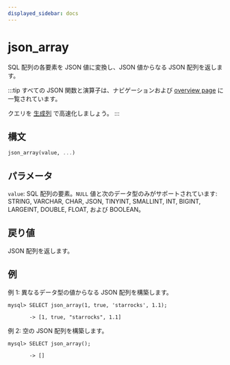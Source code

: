 ```yaml
---
displayed_sidebar: docs
---
```


# json_array

SQL 配列の各要素を JSON 値に変換し、JSON 値からなる JSON 配列を返します。

:::tip
すべての JSON 関数と演算子は、ナビゲーションおよび [overview page](../overview-of-json-functions-and-operators.md) に一覧されています。

クエリを [生成列](../../../sql-statements/generated_columns.md) で高速化しましょう。
:::

## 構文

```Haskell
json_array(value, ...)
```

## パラメータ

`value`: SQL 配列の要素。`NULL` 値と次のデータ型のみがサポートされています: STRING, VARCHAR, CHAR, JSON, TINYINT, SMALLINT, INT, BIGINT, LARGEINT, DOUBLE, FLOAT, および BOOLEAN。

## 戻り値

JSON 配列を返します。

## 例

例 1: 異なるデータ型の値からなる JSON 配列を構築します。

```plaintext
mysql> SELECT json_array(1, true, 'starrocks', 1.1);

       -> [1, true, "starrocks", 1.1]
```

例 2: 空の JSON 配列を構築します。

```plaintext
mysql> SELECT json_array();

       -> []
```
